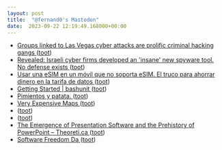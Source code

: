 ```yaml
---
layout: post
title:  "@fernand0's Mastodon"
date:  2023-09-22 12:19:49.168000+00:00
---
```

*  [Groups linked to Las Vegas cyber attacks are prolific criminal hacking gangs ](https://cyberscoop.com/las-vegas-mgm-caesars-cyber-attack) ([toot](https://mastodon.social/@fernand0/111108763756723589))
*  [Revealed: Israeli cyber firms developed an &#39;insane&#39; new spyware tool. No defense exists  ](https://www.haaretz.com/israel-news/2023-09-14/ty-article-magazine/.highlight/revealed-israeli-cyber-firms-developed-an-insane-new-spyware-tool-no-defense-exists/0000018a-93cb-de77-a98f-ffdf2fb60000) ([toot](https://mastodon.social/@fernand0/111108640408749266))
*  [Usar una eSIM en un móvil que no soporta eSIM. El truco para ahorrar dinero en la tarifa de datos ](https://www.xataka.com/componentes/usar-esim-movil-que-no-soporta-esim-truco-para-ahorrar-dinero-tarifa-dato) ([toot](https://mastodon.social/@fernand0/111108318834708175))
*  [Getting Started \| bashunit ](https://bashunit.typeddevs.com/getting-started.htm) ([toot](https://mastodon.social/@fernand0/111108108793639352))
*  [Pimientos y patata. ](https://avecesunafoto.wordpress.com/2023/09/22/pimientos-y-patata) ([toot](https://mastodon.social/@fernand0/111107942507544490))
*  [Very Expensive Maps ](https://flowingdata.com/2023/09/13/very-expensive-maps) ([toot](https://mastodon.social/@fernand0/111107866478586647))
*  [ ](https://mastodon.social/users/fernand0/statuses/111107784721604578/activity) ([toot](https://mastodon.social/users/fernand0/statuses/111107784721604578/activity))
*  [ ](https://mas.to/@purcola) ([toot](https://mastodon.social/@fernand0/111107784520749410))
*  [The Emergence of Presentation Software and the Prehistory of PowerPoint – Theoreti.ca ](http://theoreti.ca/?p=834) ([toot](https://mastodon.social/@fernand0/111107565216486689))
*  [Software Freedom Da ](https://mastodon.social/@fernand0/111107098262728078) ([toot](https://mastodon.social/@fernand0/111107098262728078))
